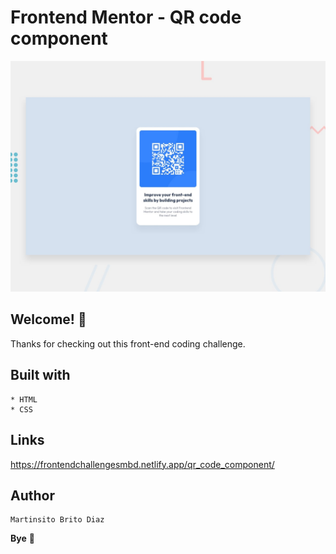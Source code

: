 # Frontend Mentor - QR code component

![Design preview for the QR code component coding challenge](./design/desktop-preview.jpg)

## Welcome! 👋

Thanks for checking out this front-end coding challenge.

## Built with
    * HTML
    * CSS

## Links

https://frontendchallengesmbd.netlify.app/qr_code_component/

## Author

    Martinsito Brito Diaz

**Bye** 🚀
